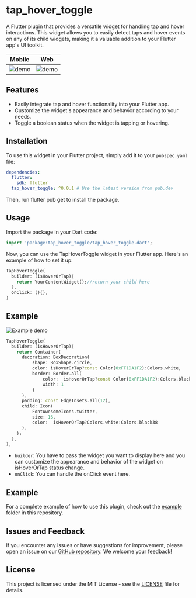 # tap_hover_toggle

A Flutter plugin that provides a versatile widget for handling tap and hover interactions. This widget allows you to easily detect taps and hover events on any of its child widgets, making it a valuable addition to your Flutter app's UI toolkit.

| Mobile | Web |
|:------------------:|:------------------:|
| ![demo](https://github.com/nishalsehan/tap_hover_toggle/assets/44578204/73b86e56-881a-45d9-b9e4-f3c046dfef0c)   | ![demo](https://github.com/nishalsehan/tap_hover_toggle/assets/44578204/33bdf640-760c-4ccc-bf26-9405b9a05aef) |

## Features

- Easily integrate tap and hover functionality into your Flutter app.
- Customize the widget's appearance and behavior according to your needs.
- Toggle a boolean status when the widget is tapping or hovering.

## Installation

To use this widget in your Flutter project, simply add it to your `pubspec.yaml` file:

```yaml
dependencies:
  flutter:
    sdk: flutter
  tap_hover_toggle: ^0.0.1 # Use the latest version from pub.dev
```

Then, run flutter pub get to install the package.

## Usage

Import the package in your Dart code:

```dart
import 'package:tap_hover_toggle/tap_hover_toggle.dart';
```

Now, you can use the TapHoverToggle widget in your Flutter app. Here's an example of how to set it up:

```dart
TapHoverToggle(
  builder: (isHoverOrTap){
    return YourContentWidget();//return your child here
  },
  onClick: (){},
)
```

## Example

![Example demo](https://github.com/nishalsehan/tap_hover_toggle/assets/44578204/94d1fd82-3eb4-428e-811a-2d2d89114812)

```dart
TapHoverToggle(
  builder: (isHoverOrTap){
    return Container(
      decoration: BoxDecoration(
          shape: BoxShape.circle,
          color: isHoverOrTap?const Color(0xFF1DA1F2):Colors.white,
          border: Border.all(
              color:  isHoverOrTap?const Color(0xFF1DA1F2):Colors.black12,
              width: 1
          )
      ),
      padding: const EdgeInsets.all(12),
      child: Icon(
          FontAwesomeIcons.twitter,
          size: 16,
          color:  isHoverOrTap?Colors.white:Colors.black38
      ),
    );
  },
),
```

- `builder`: You have to pass the widget you want to display here and you can customize the appearance and behavior of the widget on isHoverOrTap status change.
- `onClick`: You can handle the onClick event here.

## Example

For a complete example of how to use this plugin, check out the [example](https://github.com/nishalsehan/tap_hover_toggle/tree/main/example) folder in this repository.
</br>

## Issues and Feedback

If you encounter any issues or have suggestions for improvement, please open an issue on our [GitHub repository](https://github.com/nishalsehan/tap_hover_toggle/issues). We welcome your feedback!
</br>

## License

This project is licensed under the MIT License - see the [LICENSE](https://github.com/nishalsehan/tap_hover_toggle/blob/main/LICENSE) file for details.

